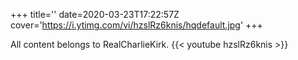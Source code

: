+++
title=''
date=2020-03-23T17:22:57Z
cover='https://i.ytimg.com/vi/hzslRz6knis/hqdefault.jpg'
+++

All content belongs to RealCharlieKirk.
{{< youtube hzslRz6knis >}}
